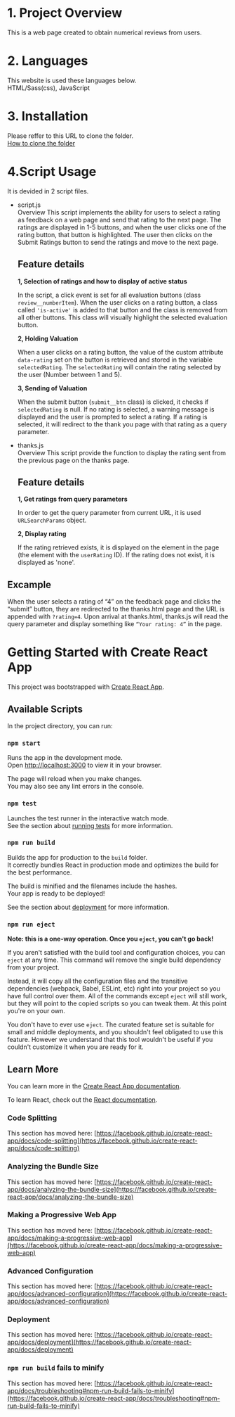 
# 1. Project Overview
This is a web page created to obtain numerical reviews from users.

# 2. Languages
This website is used these languages below.  
HTML/Sass(css), JavaScript

# 3. Installation
Please reffer to this URL to clone the folder.  
[How to clone the folder](https://docs.github.com/ja/repositories/creating-and-managing-repositories/cloning-a-repository)

# 4.Script Usage
It is devided in 2 script files.

* script.js  
    Overview
     This script implements the ability for users to select a rating as feedback on a web page and send that rating to the next page. The ratings are displayed in 1-5 buttons, and when the user clicks one of the rating button, that button is highlighted. The user then clicks on the Submit Ratings button to send the ratings and move to the next page.

    ## Feature details
    **1, Selection of ratings and how to display of active status**

    In the script, a click event is set for all evaluation buttons (class ```review__numberItem```). When the user clicks on a rating button, a class called ```'is-active'``` is added to that button and the class is removed from all other buttons. This class will visually highlight the selected evaluation button.

    **2, Holding Valuation**

    When a user clicks on a rating button, the value of the custom attribute ```data-rating``` set on the button is retrieved and stored in the variable ```selectedRating```. The ```selectedRating``` will contain the rating selected by the user (Number between 1 and 5).

    **3, Sending of Valuation**

    When the submit button (```submit__btn``` class) is clicked, it checks if ```selectedRating``` is null. If no rating is selected, a warning message is displayed and the user is prompted to select a rating. If a rating is selected, it will redirect to the thank you page with that rating as a query parameter.


* thanks.js  
    Overview
    This script provide the function to display the rating sent from the previous page on the thanks page.

    ## Feature details
    **1, Get ratings from query parameters**

    In order to get the query parameter from current URL, it is used ```URLSearchParams``` object.

    **2, Display rating**

    If the rating retrieved exists, it is displayed on the element in the page (the element with the ``userRating`` ID). If the rating does not exist, it is displayed as 'none'.

 ## Excample
When the user selects a rating of “4” on the feedback page and clicks the “submit” button, they are redirected to the thanks.html page and the URL is appended with ```?rating=4```.
Upon arrival at thanks.html, thanks.js will read the query parameter and display something like ```“Your rating: 4”``` in the page.

# Getting Started with Create React App

This project was bootstrapped with [Create React App](https://github.com/facebook/create-react-app).

## Available Scripts

In the project directory, you can run:

### `npm start`

Runs the app in the development mode.\
Open [http://localhost:3000](http://localhost:3000) to view it in your browser.

The page will reload when you make changes.\
You may also see any lint errors in the console.

### `npm test`

Launches the test runner in the interactive watch mode.\
See the section about [running tests](https://facebook.github.io/create-react-app/docs/running-tests) for more information.

### `npm run build`

Builds the app for production to the `build` folder.\
It correctly bundles React in production mode and optimizes the build for the best performance.

The build is minified and the filenames include the hashes.\
Your app is ready to be deployed!

See the section about [deployment](https://facebook.github.io/create-react-app/docs/deployment) for more information.

### `npm run eject`

**Note: this is a one-way operation. Once you `eject`, you can't go back!**

If you aren't satisfied with the build tool and configuration choices, you can `eject` at any time. This command will remove the single build dependency from your project.

Instead, it will copy all the configuration files and the transitive dependencies (webpack, Babel, ESLint, etc) right into your project so you have full control over them. All of the commands except `eject` will still work, but they will point to the copied scripts so you can tweak them. At this point you're on your own.

You don't have to ever use `eject`. The curated feature set is suitable for small and middle deployments, and you shouldn't feel obligated to use this feature. However we understand that this tool wouldn't be useful if you couldn't customize it when you are ready for it.

## Learn More

You can learn more in the [Create React App documentation](https://facebook.github.io/create-react-app/docs/getting-started).

To learn React, check out the [React documentation](https://reactjs.org/).

### Code Splitting

This section has moved here: [https://facebook.github.io/create-react-app/docs/code-splitting](https://facebook.github.io/create-react-app/docs/code-splitting)

### Analyzing the Bundle Size

This section has moved here: [https://facebook.github.io/create-react-app/docs/analyzing-the-bundle-size](https://facebook.github.io/create-react-app/docs/analyzing-the-bundle-size)

### Making a Progressive Web App

This section has moved here: [https://facebook.github.io/create-react-app/docs/making-a-progressive-web-app](https://facebook.github.io/create-react-app/docs/making-a-progressive-web-app)

### Advanced Configuration

This section has moved here: [https://facebook.github.io/create-react-app/docs/advanced-configuration](https://facebook.github.io/create-react-app/docs/advanced-configuration)

### Deployment

This section has moved here: [https://facebook.github.io/create-react-app/docs/deployment](https://facebook.github.io/create-react-app/docs/deployment)

### `npm run build` fails to minify

This section has moved here: [https://facebook.github.io/create-react-app/docs/troubleshooting#npm-run-build-fails-to-minify](https://facebook.github.io/create-react-app/docs/troubleshooting#npm-run-build-fails-to-minify)
